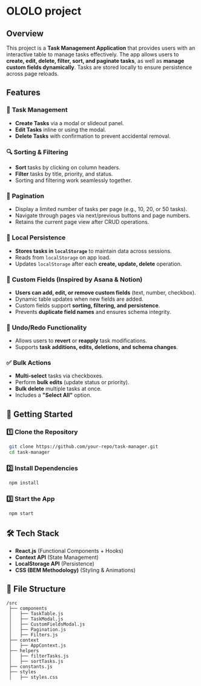 # OLOLO project

## Overview
This project is a **Task Management Application** that provides users with an interactive table to manage tasks effectively. The app allows users to **create, edit, delete, filter, sort, and paginate tasks**, as well as **manage custom fields dynamically**. Tasks are stored locally to ensure persistence across page reloads.

## Features
### 📝 **Task Management**
- **Create Tasks** via a modal or slideout panel.
- **Edit Tasks** inline or using the modal.
- **Delete Tasks** with confirmation to prevent accidental removal.

### 🔍 **Sorting & Filtering**
- **Sort** tasks by clicking on column headers.
- **Filter** tasks by title, priority, and status.
- Sorting and filtering work seamlessly together.

### 📑 **Pagination**
- Display a limited number of tasks per page (e.g., 10, 20, or 50 tasks).
- Navigate through pages via next/previous buttons and page numbers.
- Retains the current page view after CRUD operations.

### 📌 **Local Persistence**
- **Stores tasks in `localStorage`** to maintain data across sessions.
- Reads from `localStorage` on app load.
- Updates `localStorage` after each **create, update, delete** operation.

### 🔧 **Custom Fields** (Inspired by Asana & Notion)
- **Users can add, edit, or remove custom fields** (text, number, checkbox).
- Dynamic table updates when new fields are added.
- Custom fields support **sorting, filtering, and persistence**.
- Prevents **duplicate field names** and ensures schema integrity.

### 🔄 **Undo/Redo Functionality**
- Allows users to **revert** or **reapply** task modifications.
- Supports **task additions, edits, deletions, and schema changes**.

### ✅ **Bulk Actions**
- **Multi-select** tasks via checkboxes.
- Perform **bulk edits** (update status or priority).
- **Bulk delete** multiple tasks at once.
- Includes a **"Select All"** option.

## 🚀 **Getting Started**
### **1️⃣ Clone the Repository**
```sh
 git clone https://github.com/your-repo/task-manager.git
 cd task-manager
```

### **2️⃣ Install Dependencies**
```sh
 npm install
```

### **3️⃣ Start the App**
```sh
 npm start
```

## 🛠 **Tech Stack**
- **React.js** (Functional Components + Hooks)
- **Context API** (State Management)
- **LocalStorage API** (Persistence)
- **CSS (BEM Methodology)** (Styling & Animations)

## 📌 **File Structure**
```
/src
 ├── components
 │   ├── TaskTable.js
 │   ├── TaskModal.js
 │   ├── CustomFieldsModal.js
 │   ├── Pagination.js
 │   ├── Filters.js
 ├── context
 │   ├── AppContext.js
 ├── helpers
 │   ├── filterTasks.js
 │   ├── sortTasks.js
 ├── constants.js
 ├── styles
 │   ├── styles.css
```

